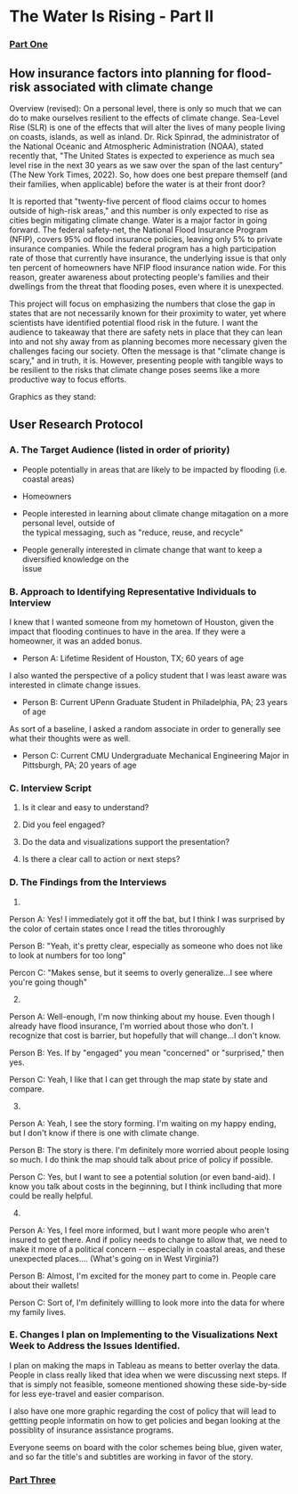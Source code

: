 # The Water Is Rising - Part II

### [Part One](https://jada-johnson.github.io/portfolio/finalprojectpartone.html) 

## How insurance factors into planning for flood-risk associated with climate change

Overview (revised):
On a personal level, there is only so much that we can do to make ourselves resilient to the effects of climate change. Sea-Level Rise (SLR) is one of the effects that will alter the lives of many people living on coasts, islands, as well as inland. Dr. Rick Spinrad, the administrator of the National Oceanic and Atmospheric Administration (NOAA), stated recently that, "The United States is expected to experience as much sea level rise in the next 30 years as we saw over the span of the last century” (The New York Times, 2022). So, how does one best prepare themself (and their families, when applicable) before the water is at their front door?

It is reported that "twenty-five percent of flood claims occur to homes outside of high-risk areas," and this number is only expected to rise as cities begin mitigating climate change. Water is a major factor in going forward. The federal safety-net, the National Flood Insurance Program (NFIP), covers 95% od flood insurance policies, leaving only 5% to private insurance companies. While the federal program has a high participation rate of those that currently have insurance, the underlying issue is that only ten percent of homeowners have NFIP flood insurance nation wide. For this reason, greater awareness about protecting people's families and their dwellings from the threat that flooding poses, even where it is unexpected.

This project will focus on emphasizing the numbers that close the gap in states that are not necessarily known for their proximity to water, yet where scientists have identified potential flood risk in the future. I want the audience to takeaway that there are safety nets in place that they can lean into and not shy away from as planning becomes more necessary given the challenges facing our society. Often the message is that "climate change is scary," and in truth, it is. However, presenting people with tangible ways to be resilient to the risks that climate change poses seems like a more productive way to focus efforts.


Graphics as they stand:

<div class="flourish-embed flourish-map" data-src="visualisation/12023998"><script src="https://public.flourish.studio/resources/embed.js"></script></div>



<div class="flourish-embed flourish-map" data-src="visualisation/12025221"><script src="https://public.flourish.studio/resources/embed.js"></script></div>


## User Research Protocol

### A. The Target Audience (listed in order of priority)

  * People potentially in areas that are likely to be impacted by flooding (i.e. coastal areas)
  
  * Homeowners

  * People interested in learning about climate change mitagation on a more personal level, outside of          
  the typical messaging, such as "reduce, reuse, and recycle"
  
  * People generally interested in climate change that want to keep a diversified knowledge on the    
  issue

### B. Approach to Identifying Representative Individuals to Interview 

I knew that I wanted someone from my hometown of Houston, given the impact that flooding continues to have in the area. If they were a homeowner, it was an added bonus.

 * Person A: Lifetime Resident of Houston, TX; 60 years of age

I also wanted the perspective of a policy student that I was least aware was interested in climate change issues. 

 * Person B: Current UPenn Graduate Student in Philadelphia, PA; 23 years of age

As sort of a baseline, I asked a random associate in order to generally see what their thoughts were as well.

 * Person C: Current CMU Undergraduate Mechanical Engineering Major in Pittsburgh, PA; 20 years of age

### C. Interview Script
1. Is it clear and easy to understand?

2. Did you feel engaged?

3. Do the data and visualizations support the presentation?

4. Is there a clear call to action or next steps?

### D. The Findings from the Interviews

1. 

Person A: Yes! I immediately got it off the bat, but I think I was surprised by the color of certain states once I read the titles throroughly 

Person B: "Yeah, it's pretty clear, especially as someone who does not like to look at numbers for too long"

Percon C: "Makes sense, but it seems to overly generalize...I see where you're going though"

2.

Person A: Well-enough, I'm now thinking about my house. Even though I already have flood insurance, I'm worried about those who don't. I recognize that cost is barrier, but hopefully that will change...I don't know.

Person B: Yes. If by "engaged" you mean "concerned" or "surprised," then yes.

Person C: Yeah, I like that I can get through the map state by state and compare.

3.

Person A: Yeah, I see the story forming. I'm waiting on my happy ending, but I don't know if there is one with climate change.

Person B: The story is there. I'm definitely more worried about people losing so much. I do think the map should talk about price of policy if possible.

Person C: Yes, but I want to see a potential solution (or even band-aid). I know you talk about costs in the beginning, but I think inclluding that more could be really helpful.

4.

Person A: Yes, I feel more informed, but I want more people who aren't insured to get there. And if policy needs to change to allow that, we need to make it more of a political concern -- especially in coastal areas, and these unexpected places.... (What's going on in West Virginia?)

Person B: Almost, I'm excited for the money part to come in. People care about their wallets!

Person C: Sort of, I'm definitely willling to look more into the data for where my family lives.

### E. Changes I plan on Implementing to the Visualizations Next Week to Address the Issues Identified.

I plan on making the maps in Tableau as means to better overlay the data. People in class really liked that idea when we were discussing next steps. If that is simply not feasible, someone mentioned showing these side-by-side for less eye-travel and easier comparison.

I also have one more graphic regarding the cost of policy that will lead to gettting people informatin on how to get policies and began looking at the possiblity of insurance assistance programs. 

Everyone seems on board with the color schemes being blue, given water, and so far the title's and subtitles are working in favor of the story.

### [Part Three](https://jada-johnson.github.io/portfolio/finalprojectpartthree.html)
